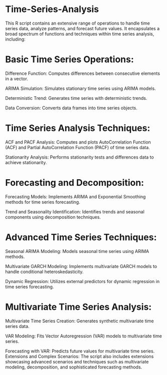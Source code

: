 # Time-Series-Analysis


This R script contains an extensive range of operations to handle time series data, analyze patterns, and forecast future values. It encapsulates a broad spectrum of functions and techniques within time series analysis, including:

# Basic Time Series Operations:
Difference Function: Computes differences between consecutive elements in a vector.

ARIMA Simulation: Simulates stationary time series using ARIMA models.

Deterministic Trend: Generates time series with deterministic trends.

Data Conversion: Converts data frames into time series objects.

# Time Series Analysis Techniques:
ACF and PACF Analysis: Computes and plots AutoCorrelation Function (ACF) and Partial AutoCorrelation Function (PACF) of time series data.

Stationarity Analysis: Performs stationarity tests and differences data to achieve stationarity.

# Forecasting and Decomposition:
Forecasting Models: Implements ARIMA and Exponential Smoothing methods for time series forecasting.

Trend and Seasonality Identification: Identifies trends and seasonal components using decomposition techniques.

# Advanced Time Series Techniques:
Seasonal ARIMA Modeling: Models seasonal time series using ARIMA methods.

Multivariate GARCH Modeling: Implements multivariate GARCH models to handle conditional heteroskedasticity.

Dynamic Regression: Utilizes external predictors for dynamic regression in time series forecasting.

# Multivariate Time Series Analysis:
Multivariate Time Series Creation: Generates synthetic multivariate time series data.

VAR Modeling: Fits Vector Autoregression (VAR) models to multivariate time series.

Forecasting with VAR: Predicts future values for multivariate time series.
Extensions and Complex Scenarios:
The script also includes extensions showcasing advanced scenarios and techniques such as multivariate modeling, decomposition, and sophisticated forecasting methods.
